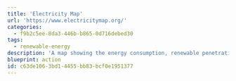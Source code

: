 ```yaml
---
title: 'Electricity Map'
url: 'https://www.electricitymap.org/'
categories:
  - f9b2c5ee-8da3-446b-b865-0d716debed30
tags:
  - renewable-energy
description: 'A map showing the energy consumption, renewable penetration and carbon emissions from energy for many countries around the world. If you''re country isn''t covered you can contribute a data source.'
blueprint: action
id: c63de106-3bd1-4455-bb83-bcf0e1951377
---
```

